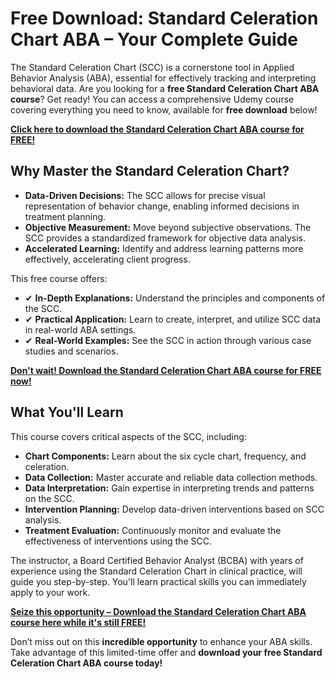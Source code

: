 # Free Download: Standard Celeration Chart ABA – Your Complete Guide

The Standard Celeration Chart (SCC) is a cornerstone tool in Applied Behavior Analysis (ABA), essential for effectively tracking and interpreting behavioral data. Are you looking for a **free Standard Celeration Chart ABA course**? Get ready! You can access a comprehensive Udemy course covering everything you need to know, available for **free download** below!

[**Click here to download the Standard Celeration Chart ABA course for FREE!**](https://udemywork.com/standard-celeration-chart-aba)

## Why Master the Standard Celeration Chart?

*   **Data-Driven Decisions:** The SCC allows for precise visual representation of behavior change, enabling informed decisions in treatment planning.
*   **Objective Measurement:** Move beyond subjective observations. The SCC provides a standardized framework for objective data analysis.
*   **Accelerated Learning:** Identify and address learning patterns more effectively, accelerating client progress.

This free course offers:

*   ✔ **In-Depth Explanations:** Understand the principles and components of the SCC.
*   ✔ **Practical Application:** Learn to create, interpret, and utilize SCC data in real-world ABA settings.
*   ✔ **Real-World Examples:** See the SCC in action through various case studies and scenarios.

[**Don't wait! Download the Standard Celeration Chart ABA course for FREE now!**](https://udemywork.com/standard-celeration-chart-aba)

## What You'll Learn

This course covers critical aspects of the SCC, including:

*   **Chart Components:** Learn about the six cycle chart, frequency, and celeration.
*   **Data Collection:** Master accurate and reliable data collection methods.
*   **Data Interpretation:** Gain expertise in interpreting trends and patterns on the SCC.
*   **Intervention Planning:** Develop data-driven interventions based on SCC analysis.
*   **Treatment Evaluation:** Continuously monitor and evaluate the effectiveness of interventions using the SCC.

The instructor, a Board Certified Behavior Analyst (BCBA) with years of experience using the Standard Celeration Chart in clinical practice, will guide you step-by-step. You'll learn practical skills you can immediately apply to your work.

[**Seize this opportunity – Download the Standard Celeration Chart ABA course here while it's still FREE!**](https://udemywork.com/standard-celeration-chart-aba)

Don’t miss out on this **incredible opportunity** to enhance your ABA skills. Take advantage of this limited-time offer and **download your free Standard Celeration Chart ABA course today!**
